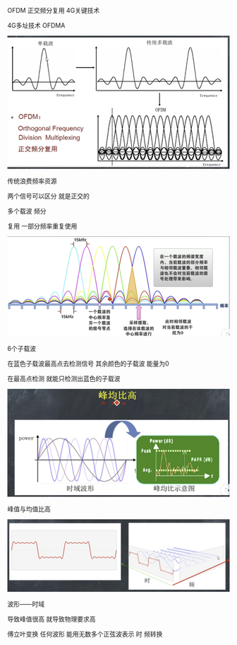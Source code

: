 OFDM 正交频分复用    4G关键技术

4G多址技术 OFDMA



![截屏2023-03-18 16.12.44](https://raw.githubusercontent.com/Binaryhuang69/PicGo/master/202303181612556.png)

传统浪费频率资源

两个信号可以区分 就是正交的

多个载波  频分

复用 一部分频率重复使用

![截屏2023-03-18 16.17.30](https://raw.githubusercontent.com/Binaryhuang69/PicGo/master/202303181617437.png)

6个子载波

在蓝色子载波最高点去检测信号 其余颜色的子载波 能量为0

在最高点检测 就能只检测出蓝色的子载波

![截屏2023-03-18 16.20.54](https://raw.githubusercontent.com/Binaryhuang69/PicGo/master/202303181620483.png)

峰值与均值比高

![截屏2023-03-18 16.22.19](https://raw.githubusercontent.com/Binaryhuang69/PicGo/master/202303181622132.png)

波形——时域

导致峰值很高 就导致物理要求高

傅立叶变换 任何波形 能用无数多个正弦波表示   时 频转换 